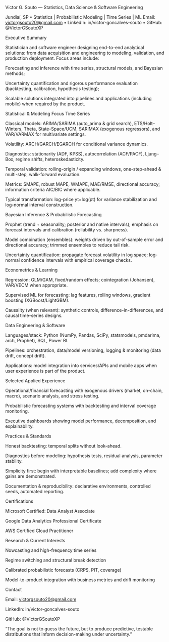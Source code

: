 Victor G. Souto — Statistics, Data Science & Software Engineering

Jundiaí, SP • Statistics | Probabilistic Modeling | Time Series | ML
Email: victorgsouto20@gmail.com
 • LinkedIn: in/victor-goncalves-souto
 • GitHub: @VictorGSoutoXP

Executive Summary

Statistician and software engineer designing end-to-end analytical solutions: from data acquisition and engineering to modeling, validation, and production deployment. Focus areas include:

Forecasting and inference with time series, structural models, and Bayesian methods;

Uncertainty quantification and rigorous performance evaluation (backtesting, calibration, hypothesis testing);

Scalable solutions integrated into pipelines and applications (including mobile) when required by the product.

Statistical & Modeling Focus
Time Series

Classical models: ARIMA/SARIMA (auto_arima & grid search), ETS/Holt–Winters, Theta, State-Space/UCM, SARIMAX (exogenous regressors), and VAR/VARMAX for multivariate settings.

Volatility: ARCH/GARCH/EGARCH for conditional variance dynamics.

Diagnostics: stationarity (ADF, KPSS), autocorrelation (ACF/PACF), Ljung–Box, regime shifts, heteroskedasticity.

Temporal validation: rolling-origin / expanding windows, one-step-ahead & multi-step, walk-forward evaluation.

Metrics: SMAPE, robust MAPE, WMAPE, MAE/RMSE, directional accuracy; information criteria AIC/BIC where applicable.

Typical transformation: log-price yt=log(pt) for variance stabilization and log-normal interval construction.

Bayesian Inference & Probabilistic Forecasting

Prophet (trend + seasonality; posterior and native intervals); emphasis on forecast intervals and calibration (reliability vs. sharpness).

Model combination (ensembles): weights driven by out-of-sample error and directional accuracy; trimmed ensembles to reduce tail risk.

Uncertainty quantification: propagate forecast volatility in log space; log-normal confidence intervals with empirical coverage checks.

Econometrics & Learning

Regression: GLM/GAM, fixed/random effects; cointegration (Johansen), VAR/VECM when appropriate.

Supervised ML for forecasting: lag features, rolling windows, gradient boosting (XGBoost/LightGBM).

Causality (when relevant): synthetic controls, difference-in-differences, and causal time-series designs.

Data Engineering & Software

Languages/stack: Python (NumPy, Pandas, SciPy, statsmodels, pmdarima, arch, Prophet), SQL, Power BI.

Pipelines: orchestration, data/model versioning, logging & monitoring (data drift, concept drift).

Applications: model integration into services/APIs and mobile apps when user experience is part of the product.

Selected Applied Experience

Operational/financial forecasting with exogenous drivers (market, on-chain, macro), scenario analysis, and stress testing.

Probabilistic forecasting systems with backtesting and interval coverage monitoring.

Executive dashboards showing model performance, decomposition, and explainability.

Practices & Standards

Honest backtesting: temporal splits without look-ahead.

Diagnostics before modeling: hypothesis tests, residual analysis, parameter stability.

Simplicity first: begin with interpretable baselines; add complexity where gains are demonstrated.

Documentation & reproducibility: declarative environments, controlled seeds, automated reporting.

Certifications

Microsoft Certified: Data Analyst Associate

Google Data Analytics Professional Certificate

AWS Certified Cloud Practitioner

Research & Current Interests

Nowcasting and high-frequency time series

Regime switching and structural break detection

Calibrated probabilistic forecasts (CRPS, PIT, coverage)

Model-to-product integration with business metrics and drift monitoring

Contact

Email: victorgsouto20@gmail.com

LinkedIn: in/victor-goncalves-souto

GitHub: @VictorGSoutoXP

“The goal is not to guess the future, but to produce predictive, testable distributions that inform decision-making under uncertainty.”
